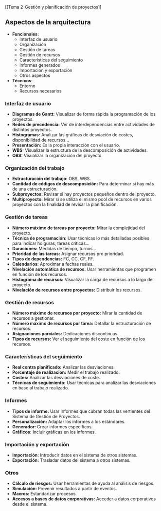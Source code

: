 [[Tema 2-Gestión y planificación de proyectos]]

## Aspectos de la arquitectura
+ **Funcionales:** 
	+ Interfaz de usuario
	+ Organización
	+ Gestión de tareas
	+ Gestión de recursos
	+ Características del seguimiento
	+ Informes generados
	+ Importación y exportación
	+ Otros aspectos
+ **Técnicos:**
	+ Entorno
	+ Recursos necesarios

### Interfaz de usuario
+ **Diagramas de Gantt:** Visualizar de forma rápida la programación de los proyectos.
+ **Redes de precedencia:** Ver de interdependencias entre actividades de distintos proyectos.
+ **Histogramas:** Analizar las gráficas de desviación de costes, disponibilidad de recursos...
+ **Presentación:** Es la propia interacción con el usuario.
+ **WBS:** Visualizar la estructura de la descomposición de actividades.
+ **OBS:** Visualizar la organización del proyecto.

### Organización del trabajo
+ **Estructuración del trabajo:** OBS, WBS.
+ **Cantidad de códigos de descomposición:** Para determinar si hay más de una estructuración.
+ **Subproyectos:** Revisar si hay proyectos pequeños dentro del proyecto.
+ **Multiproyecto:** Mirar si se utiliza el mismo pool de recursos en varios proyectos con la finalidad de revisar la planificación.

### Gestión de tareas
+ **Número máximo de tareas por proyecto:** Mirar la complejidad del proyecto.
+ **Técnica de programación:** Usar técnicas lo más detalladas posibles para indicar holguras, tareas críticas...
+ **Duraciones:** Medidas de tiempo, turnos...
+ **Prioridad de las tareas:** Asignar recursos pro prioridad.
+ **Tipos de dependencias:** FC, CC, CF, FF.
+ **Calendarios:** Aproximar a fechas reales.
+ **Nivelación automática de recursos:** Usar herramientas que programen en función de los recursos.
+ **Histograma de recursos:** Visualizar la carga de recursos a lo largo del proyecto.
+ **Nivelación de recursos entre proyectos:** Distribuir los recursos.

### Gestión de recursos
+ **Número máximo de recursos por proyecto:** Mirar la cantidad de recursos a gestionar.
+ **Número máximo de recursos por tarea:** Detallar la estructuración de recursos.
+ **Asignaciones parciales:** Dedicaciones discontinuas.
+ **Tipos de recursos:** Ver el seguimiento del coste en función de los recursos.

### Características del seguimiento
+ **Real contra planificado:** Analizar las desviaciones.
+ **Porcentaje de realización:** Medir el trabajo realizado.
+ **Costes:** Analizar las desviaciones de coste.
+ **Técnicas de seguimiento:** Usar técnicas para analizar las desviaciones en base al trabajo realizado.

### Informes
+ **Tipos de informe:** Usar informes que cubran todas las vertientes del Sistema de Gestión de Proyectos.
+ **Personalización:** Adaptar los informes a los estándares.
+ **Generador:** Crear informes específicos.
+ **Gráficos:** Incluir gráficas en los informes.

### Importación y exportación
+ **Importación:** Introducir datos en el sistema de otros sistemas.
+ **Exportación:** Trasladar datos del sistema a otros sistemas.

### Otros
+ **Cálculo de riesgos:** Usar herramientas de ayuda al análisis de riesgos.
+ **Simulación:** Prevenir resultados a partir de eventos.
+ **Macros:** Estandarizar procesos.
+ **Accesos a bases de datos corporativas:** Acceder a datos corporativos desde el sistema.